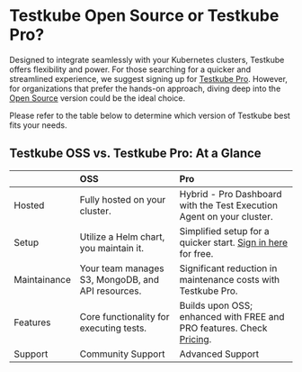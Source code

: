 # Testkube Open Source or Testkube Pro?

Designed to integrate seamlessly with your Kubernetes clusters, Testkube offers flexibility and power. For those searching for a quicker and streamlined experience, we suggest signing up for [Testkube Pro](https://app.testkube.io/). However, for organizations that prefer the hands-on approach, diving deep into the [Open Source](./testkube-oss.md) version could be the ideal choice.

Please refer to the table below to determine which version of Testkube best fits your needs.

## Testkube OSS vs. Testkube Pro: At a Glance

|                        | OSS                           | Pro |
| :--------------------- | :---------------------------  | :-------------------------------------------------- |
| Hosted                 | Fully hosted on your cluster. | Hybrid - Pro Dashboard with the Test Execution Agent on your cluster. |
| Setup                  | Utilize a Helm chart, you maintain it.   | Simplified setup for a quicker start. [Sign in here](https://cloud.testkube.io/) for free. |
| Maintainance           | Your team manages S3, MongoDB, and API resources.   | Significant reduction in maintenance costs with Testkube Pro.|
| Features               | Core functionality for executing tests.   | Builds upon OSS; enhanced with FREE and PRO features. Check [Pricing](https://testkube.io/pricing). |
| Support                | Community Support   | Advanced Support |